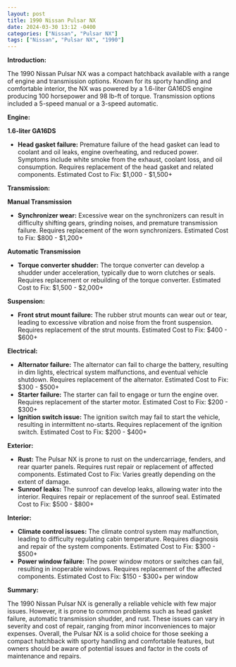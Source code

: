 ```yaml
---
layout: post
title: 1990 Nissan Pulsar NX
date: 2024-03-30 13:12 -0400
categories: ["Nissan", "Pulsar NX"]
tags: ["Nissan", "Pulsar NX", "1990"]
---
```

**Introduction:**

The 1990 Nissan Pulsar NX was a compact hatchback available with a range of engine and transmission options. Known for its sporty handling and comfortable interior, the NX was powered by a 1.6-liter GA16DS engine producing 100 horsepower and 98 lb-ft of torque. Transmission options included a 5-speed manual or a 3-speed automatic.

**Engine:**

**1.6-liter GA16DS**

* **Head gasket failure:** Premature failure of the head gasket can lead to coolant and oil leaks, engine overheating, and reduced power. Symptoms include white smoke from the exhaust, coolant loss, and oil consumption. Requires replacement of the head gasket and related components. Estimated Cost to Fix: $1,000 - $1,500+

**Transmission:**

**Manual Transmission**

* **Synchronizer wear:** Excessive wear on the synchronizers can result in difficulty shifting gears, grinding noises, and premature transmission failure. Requires replacement of the worn synchronizers. Estimated Cost to Fix: $800 - $1,200+

**Automatic Transmission**

* **Torque converter shudder:** The torque converter can develop a shudder under acceleration, typically due to worn clutches or seals. Requires replacement or rebuilding of the torque converter. Estimated Cost to Fix: $1,500 - $2,000+

**Suspension:**

* **Front strut mount failure:** The rubber strut mounts can wear out or tear, leading to excessive vibration and noise from the front suspension. Requires replacement of the strut mounts. Estimated Cost to Fix: $400 - $600+

**Electrical:**

* **Alternator failure:** The alternator can fail to charge the battery, resulting in dim lights, electrical system malfunctions, and eventual vehicle shutdown. Requires replacement of the alternator. Estimated Cost to Fix: $300 - $500+
* **Starter failure:** The starter can fail to engage or turn the engine over. Requires replacement of the starter motor. Estimated Cost to Fix: $200 - $300+
* **Ignition switch issue:** The ignition switch may fail to start the vehicle, resulting in intermittent no-starts. Requires replacement of the ignition switch. Estimated Cost to Fix: $200 - $400+

**Exterior:**

* **Rust:** The Pulsar NX is prone to rust on the undercarriage, fenders, and rear quarter panels. Requires rust repair or replacement of affected components. Estimated Cost to Fix: Varies greatly depending on the extent of damage.
* **Sunroof leaks:** The sunroof can develop leaks, allowing water into the interior. Requires repair or replacement of the sunroof seal. Estimated Cost to Fix: $500 - $800+

**Interior:**

* **Climate control issues:** The climate control system may malfunction, leading to difficulty regulating cabin temperature. Requires diagnosis and repair of the system components. Estimated Cost to Fix: $300 - $500+
* **Power window failure:** The power window motors or switches can fail, resulting in inoperable windows. Requires replacement of the affected components. Estimated Cost to Fix: $150 - $300+ per window

**Summary:**

The 1990 Nissan Pulsar NX is generally a reliable vehicle with few major issues. However, it is prone to common problems such as head gasket failure, automatic transmission shudder, and rust. These issues can vary in severity and cost of repair, ranging from minor inconveniences to major expenses. Overall, the Pulsar NX is a solid choice for those seeking a compact hatchback with sporty handling and comfortable features, but owners should be aware of potential issues and factor in the costs of maintenance and repairs.
